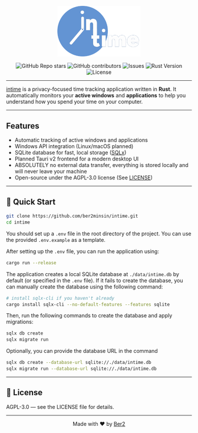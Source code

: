 <p align="center">
  <img src="banner.svg" alt="intime Banner" width="45%">
</p>
<p align="center">
  <img alt="GitHub Repo stars" src="https://img.shields.io/github/stars/ber2minsin/intime">
  <img alt="GitHub contributors" src="https://img.shields.io/github/contributors/ber2minsin/intime">
  <img alt="Issues" src="https://img.shields.io/github/issues/ber2minsin/intime">
  <img alt="Rust Version" src="https://img.shields.io/badge/rust-1.85+-orange">
  <img alt="License" src="https://img.shields.io/github/license/ber2minsin/intime">
</p>

---

[intime](https://github.com/ber2minsin/intime) is a privacy-focused time tracking application written in **Rust**. It automatically monitors your **active windows** and **applications** to help you understand how you spend your time on your computer.

---

## Features

- Automatic tracking of active windows and applications
- Windows API integration (Linux/macOS planned)
- SQLite database for fast, local storage ([SQLx](https://github.com/launchbadge/sqlx))
- Planned Tauri v2 frontend for a modern desktop UI
- ABSOLUTELY no external data transfer, everything is stored locally and will never leave your machine
- Open-source under the AGPL-3.0 license (See [LICENSE](LICENSE))

---

## 🚀 Quick Start

```bash
git clone https://github.com/ber2minsin/intime.git
cd intime
```

You should set up a `.env` file in the root directory of the project. You can use the provided `.env.example` as a template.

After setting up the `.env` file, you can run the application using:

```bash
cargo run --release
```

The application creates a local SQLite database at `./data/intime.db` by default (or specified in the `.env` file). If it fails to create the database, you can manually create the database using the following command:

```bash
# install sqlx-cli if you haven't already
cargo install sqlx-cli --no-default-features --features sqlite
```

Then, run the following commands to create the database and apply migrations:

```bash
sqlx db create
sqlx migrate run
``` 

Optionally, you can provide the database URL in the command

```bash
sqlx db create --database-url sqlite://./data/intime.db
sqlx migrate run --database-url sqlite://./data/intime.db
```

---

## 📝 License

AGPL-3.0 — see the LICENSE file for details.

---

<p align="center">Made with ❤️ by <a href="https://github.com/ber2minsin">Ber2</a></p>

